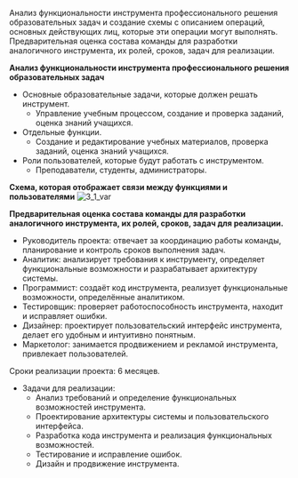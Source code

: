 Анализ функциональности инструмента
профессионального решения образовательных задач и
создание схемы с описанием операций, основных
действующих лиц, которые эти операции могут
выполнять. Предварительная оценка состава команды
для разработки аналогичного инструмента, их ролей,
сроков, задач для реализации.

**Анализ функциональности инструмента профессионального решения образовательных задач**
- Основные образовательные задачи, которые должен решать инструмент.
  - Управление учебным процессом, создание и проверка заданий, оценка знаний учащихся.
- Отдельные функции. 
  - Создание и редактирование учебных материалов, проверка заданий, оценка знаний учащихся.
- Роли пользователей, которые будут работать с инструментом. 
  - Преподаватели, студенты, администраторы.

**Схема, которая отображает связи между функциями и пользователями**
![3_1_var](https://github.com/user-attachments/assets/2f740cd8-3fc5-4259-a840-9788c81a0231)

**Предварительная оценка состава команды
для разработки аналогичного инструмента, их ролей,
сроков, задач для реализации.**
- Руководитель проекта: отвечает за координацию работы команды, планирование и контроль сроков выполнения задач.
- Аналитик: анализирует требования к инструменту, определяет функциональные возможности и разрабатывает архитектуру системы.
- Программист: создаёт код инструмента, реализует функциональные возможности, определённые аналитиком.
- Тестировщик: проверяет работоспособность инструмента, находит и исправляет ошибки.
- Дизайнер: проектирует пользовательский интерфейс инструмента, делает его удобным и интуитивно понятным.
- Маркетолог: занимается продвижением и рекламой инструмента, привлекает пользователей.
  
Сроки реализации проекта: 6 месяцев. 
- Задачи для реализации:
  - Анализ требований и определение функциональных возможностей инструмента.
  - Проектирование архитектуры системы и пользовательского интерфейса.
  - Разработка кода инструмента и реализация функциональных возможностей.
  - Тестирование и исправление ошибок.
  - Дизайн и продвижение инструмента.
